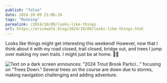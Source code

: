 ```yaml
---
publish: "false"
date: 2024-10-09 21:06:19
tags: "Running"
permalink: /2024/10/09/looks-like-things
url: https://ericmwalk.blog/2024/10/09/looks-like-things.html
---
```


Looks like things might get interesting this weekend! However, now that I think about it with my road closed, trail closed, bridge out, and trees I jump over making my own trails. I might just be at home. 🏃‍♂️

![Text on a dark screen announces: “2024 Trout Brook Partici...” focusing on “Trees Down.” Several trees on the course are down due to storms, making navigation challenging and adding adventure.](https://ericmwalk.blog/uploads/2024/img-0324.png)